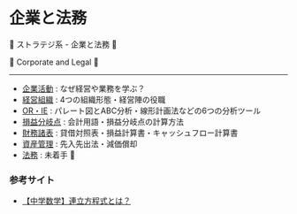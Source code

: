 # 企業と法務

:dog: ストラテジ系 - 企業と法務 :dog:

:dog: Corporate and Legal :dog:

---

- [企業活動](corporate_activities.md) : なぜ経営や業務を学ぶ？
- [経営組織](management_organization.md) : 4つの組織形態・経営陣の役職
- [OR・IE](or_ie.md) : パレート図とABC分析・線形計画法などの6つの分析ツール
- [損益分岐点](break_even_point.md) : 会計用語・損益分岐点の計算方法
- [財務諸表](financial_statements.md) : 貸借対照表・損益計算書・キャッシュフロー計算書
- [資産管理](asset_management.md) : 先入先出法・減価償却
- [法務](legal.md) : 未着手 :dog:

### 参考サイト

- [【中学数学】連立方程式とは？](https://std-ie.jp/tips/tips228.html)


